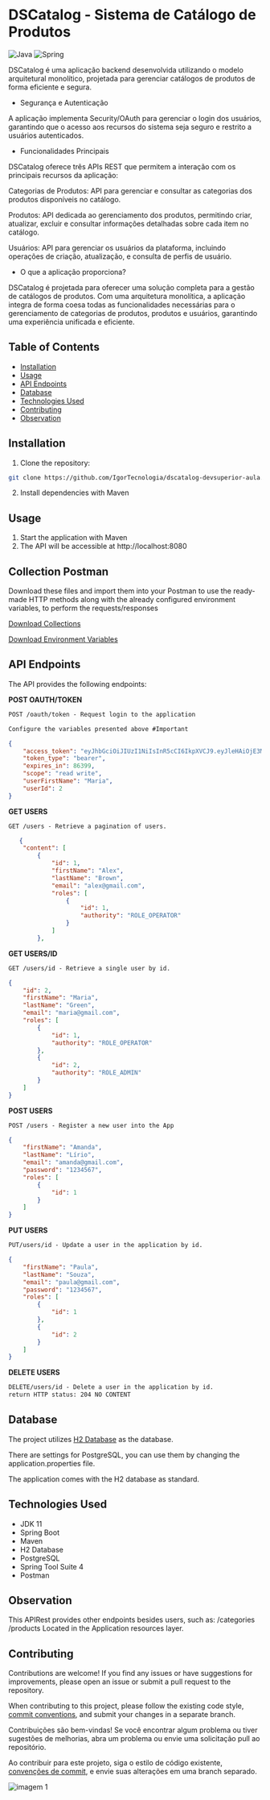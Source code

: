 # DSCatalog - Sistema de Catálogo de Produtos

![Java](https://img.shields.io/badge/java-%23ED8B00.svg?style=for-the-badge&logo=openjdk&logoColor=white)
![Spring](https://img.shields.io/badge/spring-%236DB33F.svg?style=for-the-badge&logo=spring&logoColor=white)

DSCatalog é uma aplicação backend desenvolvida utilizando o modelo arquitetural monolítico, projetada para gerenciar catálogos de produtos de forma eficiente e segura.

- Segurança e Autenticação

A aplicação implementa Security/OAuth para gerenciar o login dos usuários, garantindo que o acesso aos recursos do sistema seja seguro e restrito a usuários autenticados.

- Funcionalidades Principais

DSCatalog oferece três APIs REST que permitem a interação com os principais recursos da aplicação:

Categorias de Produtos: API para gerenciar e consultar as categorias dos produtos disponíveis no catálogo.

Produtos: API dedicada ao gerenciamento dos produtos, permitindo criar, atualizar, excluir e consultar informações detalhadas sobre cada item no catálogo.

Usuários: API para gerenciar os usuários da plataforma, incluindo operações de criação, atualização, e consulta de perfis de usuário.

- O que a aplicação proporciona?

DSCatalog é projetada para oferecer uma solução completa para a gestão de catálogos de produtos. Com uma arquitetura monolítica, a aplicação integra de forma coesa todas as funcionalidades necessárias para o gerenciamento de categorias de produtos, produtos e usuários, garantindo uma experiência unificada e eficiente.


## Table of Contents

- [Installation](#installation)
- [Usage](#usage)
- [API Endpoints](#api-endpoints)
- [Database](#database)
- [Technologies Used](#technologies-used)
- [Contributing](#contributing)
- [Observation](#observation)

## Installation

1. Clone the repository:

```bash
git clone https://github.com/IgorTecnologia/dscatalog-devsuperior-aula.git
```

2. Install dependencies with Maven

## Usage

1. Start the application with Maven
2. The API will be accessible at http://localhost:8080

## Collection Postman

Download these files and import them into your Postman to use the ready-made HTTP methods along with the already configured environment variables, to perform the requests/responses

[Download Collections](https://github.com/IgorTecnologia/dscatalog-devsuperior-aula/blob/docs-postman/dscatalog-collections.json)

[Download Environment Variables](https://github.com/IgorTecnologia/dscatalog-devsuperior-aula/blob/docs-postman/dscatalog-local-environment.json)

## API Endpoints
The API provides the following endpoints:

**POST OAUTH/TOKEN**
```markdown
POST /oauth/token - Request login to the application

Configure the variables presented above #Important
```
```json
{
    "access_token": "eyJhbGciOiJIUzI1NiIsInR5cCI6IkpXVCJ9.eyJleHAiOjE3MjM0NzcxMzksInVzZXJfbmFtZSI6Im1hcmlhQGdtYWlsLmNvbSIsImF1dGhvcml0aWVzIjpbIlJPTEVfT1BFUkFUT1IiLCJST0xFX0FETUlOIl0sImp0aSI6IjlmNDA1MGJkLTgxMTMtNDRmYi1hOGNiLTBkNjk2NThiMjA3NCIsImNsaWVudF9pZCI6ImRzY2F0YWxvZyIsInNjb3BlIjpbInJlYWQiLCJ3cml0ZSJdfQ.CkMY93f853NITrhhzqD40XxKzBSlQ8_x9WSlVTMfEkA",
    "token_type": "bearer",
    "expires_in": 86399,
    "scope": "read write",
    "userFirstName": "Maria",
    "userId": 2
}
```

**GET USERS**
```markdown
GET /users - Retrieve a pagination of users.
```
```json
   {
    "content": [
        {
            "id": 1,
            "firstName": "Alex",
            "lastName": "Brown",
            "email": "alex@gmail.com",
            "roles": [
                {
                    "id": 1,
                    "authority": "ROLE_OPERATOR"
                }
            ]
        },

```
**GET USERS/ID**
```markdown
GET /users/id - Retrieve a single user by id.
```

```json
{
    "id": 2,
    "firstName": "Maria",
    "lastName": "Green",
    "email": "maria@gmail.com",
    "roles": [
        {
            "id": 1,
            "authority": "ROLE_OPERATOR"
        },
        {
            "id": 2,
            "authority": "ROLE_ADMIN"
        }
    ]
}
```

**POST USERS**
```markdown
POST /users - Register a new user into the App
```
```json
{
    "firstName": "Amanda",
    "lastName": "Lírio",
    "email": "amanda@gmail.com",
    "password": "1234567",
    "roles": [
        {
            "id": 1
        }
    ]
}
```
**PUT USERS**
```markdown
PUT/users/id - Update a user in the application by id.
```
```json
{
    "firstName": "Paula",
    "lastName": "Souza",
    "email": "paula@gmail.com",
    "password": "1234567",
    "roles": [
        {
            "id": 1
        },
        {
            "id": 2
        }
    ]
}
```
**DELETE USERS**
```markdown
DELETE/users/id - Delete a user in the application by id.
return HTTP status: 204 NO CONTENT

```
## Database
The project utilizes [H2 Database](https://www.h2database.com/html/tutorial.html) as the database.

There are settings for PostgreSQL, you can use them by changing the application.properties file.

The application comes with the H2 database as standard.

## Technologies Used

- JDK 11
- Spring Boot
- Maven
- H2 Database
- PostgreSQL
- Spring Tool Suite 4
- Postman

## Observation
This APIRest provides other endpoints besides users, such as:
/categories
/products
Located in the Application resources layer.

## Contributing

Contributions are welcome! If you find any issues or have suggestions for improvements, please open an issue or submit a pull request to the repository.

When contributing to this project, please follow the existing code style, [commit conventions](https://www.conventionalcommits.org/en/v1.0.0/), and submit your changes in a separate branch.

Contribuições são bem-vindas! Se você encontrar algum problema ou tiver sugestões de melhorias, abra um problema ou envie uma solicitação pull ao repositório.

Ao contribuir para este projeto, siga o estilo de código existente, [convenções de commit](https://medium.com/linkapi-solutions/conventional-commits-pattern-3778d1a1e657), e envie suas alterações em uma branch separado.

![imagem 1](https://miro.medium.com/v2/resize:fit:720/format:webp/1*Uvcb1Vfw2xUDere7KJqOUg.jpeg)
